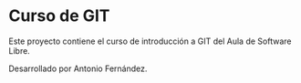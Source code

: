 # Curso de GIT

Este proyecto contiene el curso de introducción a GIT del Aula de Software Libre.

Desarrollado por Antonio Fernández.
